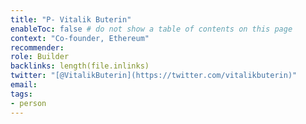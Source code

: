 ```yaml
---
title: "P- Vitalik Buterin"
enableToc: false # do not show a table of contents on this page
context: "Co-founder, Ethereum"
recommender:
role: Builder
backlinks: length(file.inlinks) 
twitter: "[@VitalikButerin](https://twitter.com/vitalikbuterin)"
email:
tags:
- person
---
```


